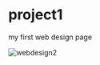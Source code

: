 # project1
my first web design page

![webdesign2](https://user-images.githubusercontent.com/63375182/85967603-280e2b80-b9c3-11ea-9433-05ac07919067.png)

